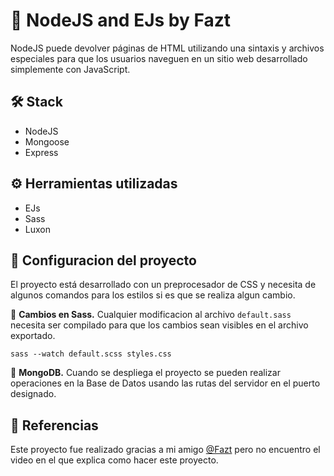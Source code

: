 # 🍂 NodeJS and EJs by Fazt
NodeJS puede devolver páginas de HTML utilizando una sintaxis y archivos especiales para que los usuarios naveguen en un sitio web desarrollado simplemente con JavaScript.

## 🛠 Stack
- NodeJS
- Mongoose
- Express

## ⚙️ Herramientas utilizadas
- EJs
- Sass
- Luxon
## 🔩 Configuracion del proyecto
El proyecto está desarrollado con un preprocesador de CSS y necesita de algunos comandos para los estilos si es que se realiza algun cambio.

🎨 __Cambios en Sass.__ Cualquier modificacion al archivo `default.sass` necesita ser compilado para que los cambios sean visibles en el archivo exportado.
```
sass --watch default.scss styles.css
```

🌱 __MongoDB.__ Cuando se despliega el proyecto se pueden realizar operaciones en la Base de Datos usando las rutas del servidor en el puerto designado.
## 🔗 Referencias
Este proyecto fue realizado gracias a mi amigo [@Fazt](https://github.com/) pero no encuentro el video en el que explica como hacer este proyecto.
